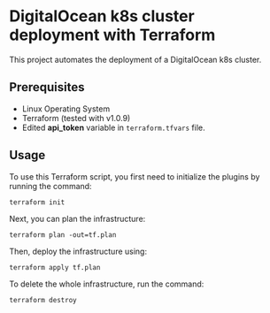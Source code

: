 # DigitalOcean k8s cluster deployment with Terraform

This project automates the deployment of a DigitalOcean k8s cluster.

## Prerequisites

* Linux Operating System
* Terraform (tested with v1.0.9)
* Edited **api_token** variable in `terraform.tfvars` file.

## Usage

To use this Terraform script, you first need to initialize the plugins by running the command:

```shell
terraform init
```

Next, you can plan the infrastructure:

```shell
terraform plan -out=tf.plan
```

Then, deploy the infrastructure using:

```shell
terraform apply tf.plan
```

To delete the whole infrastructure, run the command:

```shell
terraform destroy
```
